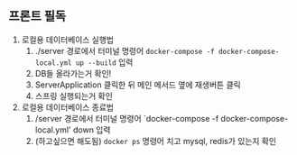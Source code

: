 ## 프론트 필독
1. 로컬용 데이터베이스 실행법
   1. ./server 경로에서 터미널 명령어 `docker-compose -f docker-compose-local.yml up --build` 입력
   2. DB들 올라가는거 확인!
   3. ServerApplication 클릭한 뒤 메인 메서드 옆에 재생버튼 클릭
   4. 스프링 실행되는거 확인
2. 로컬용 데이터베이스 종료법
   1. /server 경로에서 터미널 명령어 `docker-compose -f docker-compose-local.yml' down 입력
   2. (하고싶으면 해도됨) `docker ps` 명령어 치고 mysql, redis가 있는지 확인 